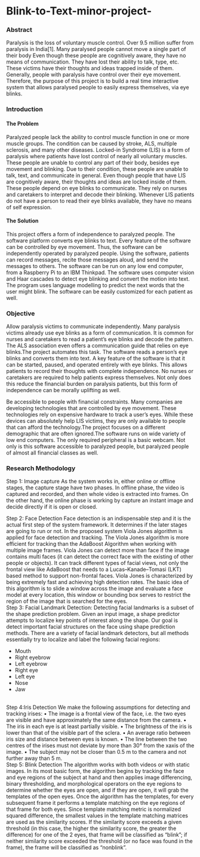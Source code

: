 # Blink-to-Text-minor-project-
<h3>Abstract</h3
<p>Paralysis is the loss of voluntary muscle control. Over 9.5 million suffer from paralysis in India[1]. Many paralysed people cannot move a single part of their body Even though these people are cognitively aware, they have no means of communication. They have lost their ability to talk, type, etc. These victims have their thoughts and ideas trapped inside of them. Generally, people with paralysis have control over their eye movement. Therefore, the purpose of this project is to build a real time interactive system that allows paralysed people to easily express themselves, via eye blinks.</p>

<h3>Introduction</h3>

<h4>The Problem</h4>
<p>Paralyzed people lack the ability to control muscle function in one or more muscle groups. The condition can be caused by stroke, ALS, multiple sclerosis, and many other diseases. Locked-in Syndrome (LIS) is a form of paralysis where patients have lost control of nearly all voluntary muscles. These people are unable to control any part of their body, besides eye movement and blinking. Due to their condition, these people are unable to talk, text, and communicate in general. Even though people that have LIS are cognitively aware, their thoughts and ideas are locked inside of them. These people depend on eye blinks to communicate. They rely on nurses and caretakers to interpret and decode their blinking. Whenever LIS patients do not have a person to read their eye blinks available, they have no means of self expression.</p>

<h4>The Solution</h4>
<p>This project offers a form of independence to paralyzed people. The software platform converts eye blinks to text. Every feature of the software can be controlled by eye movement. Thus, the software can be independently operated by paralyzed people. Using the software, patients can record messages, recite those messages aloud, and send the messages to others. The software can be run on any low end computer, from a Raspberry Pi to an IBM Thinkpad. The software uses computer vision and Haar cascades to detect eye blinking and convert the motion into text. The program uses language modelling to predict the next words that the user might blink. The software can be easily customized for each patient as well.

<h3>Objective</h3>
<p>Allow paralysis victims to communicate independently.
Many paralysis victims already use eye blinks as a form of communication. It is common for nurses and caretakers to read a patient’s eye blinks and decode the pattern. The ALS association even offers a communication guide that relies on eye blinks.The project automates this task. The software reads a person’s eye blinks and converts them into text. A key feature of the software is that it can be started, paused, and operated entirely with eye blinks. This allows patients to record their thoughts with complete independence. No nurses or caretakers are required to help patients express themselves. Not only does this reduce the financial burden on paralysis patients, but this form of independence can be morally uplifting as well.</p>

<p>Be accessible to people with financial constraints.
Many companies are developing technologies that are controlled by eye movement. These technologies rely on expensive hardware to track a user’s eyes. While these devices can absolutely help LIS victims, they are only available to people that can afford the technology.The project focuses on a different demographic that are often ignored.The software runs on wide variety of low end computers. The only required peripheral is a basic webcam. Not only is this software accessible to paralyzed people, but paralyzed people of almost all financial classes as well.</p>

<h3>Research Methodology</h3>
Step 1: Image capture
As the system works in, either online or offline stages, the capture stage have two phases. In offline phase, the video is captured and recorded, and then whole video is extracted into frames. On the other hand, the online phase is working by capture an instant image and decide directly if it is open or closed.<br>

Step 2: Face Detection
Face detection is an indispensable step and it is the actual first step of the system framework. It determines if the later stages are going to run or not. In the proposed system Viola Jones algorithm is applied for face detection and tracking. The Viola Jones algorithm is more efficient for tracking than the AdaBoost Algorithm when working with multiple image frames. Viola Jones can detect more than face if the image contains multi faces (it can detect the correct face with the existing of other people or objects). It can track different types of facial views, not only the frontal view like AdaBoost that needs to a Lucas–Kanade–Tomasi (LKT) based method to support non-frontal faces. Viola Jones is characterized by being extremely fast and achieving high detection rates. The basic idea of this algorithm is to slide a window across the image and evaluate a face model at every location, this window or bounding box serves to restrict the region of the image that is searched for the eyes.
<br>
Step 3: Facial Landmark Detection:
Detecting facial landmarks is a subset of the shape prediction problem. Given an input image, a shape predictor attempts to localize key points of interest along the shape.
Our goal is detect important facial structures on the face using shape prediction methods.
There are a variety of facial landmark detectors, but all methods essentially try to localize and label the following facial regions:
<ul>
<li>Mouth
<li>Right eyebrow</li>
<li>Left eyebrow</li>
<li>Right eye</li>
<li>Left eye</li>
<li>Nose</li>
<li>Jaw</li>
</ul>
<br>
Step 4:Iris Detection
We make the following assumptions for detecting and tracking irises:
• The image is a frontal view of the face, i.e. the two eyes are visible and have approximately the same distance from the camera.
• The iris in each eye is at least partially visible. • The brightness of the iris is lower than that of the visible part of the sclera.
• An average ratio between iris size and distance between eyes is known. • The line between the two centres of the irises must not deviate by more than 30° from the xaxis of the image.
• The subject may not be closer than 0.5 m to the camera and not further away than 5 m.
<br>
Step 5: Blink Detection
The algorithm works with both videos or with static images. In its most basic form, the algorithm begins by tracking the face and eye regions of the subject at hand and then applies image differencing, binary thresholding, and morphological operators on the eye regions to determine whether the eyes are open, and if they are open, it will grab the templates of the open eyes. Once the algorithm has the templates, for every subsequent frame it performs a template matching on the eye regions of that frame for both eyes. Since template matching metric is normalized squared­ difference, the smallest values in the template matching matrices are used as the similarity scores. If the similarity score exceeds a given threshold (in this case, the higher the similarity score, the greater the difference) for one of the 2 eyes, that frame will be classified as “blink”; if neither similarity score exceeded the threshold (or no face was found in the frame), the frame will be classified as “non­blink”.
